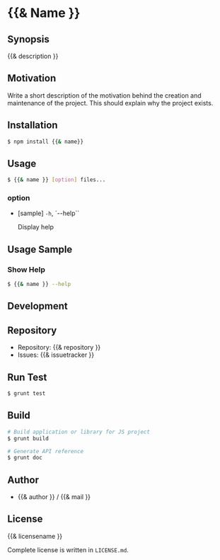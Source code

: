 {{& Name }}
===========================================

Synopsis
---------------

{{& description }}

Motivation
---------------

Write a short description of the motivation behind the creation and maintenance of the project.
This should explain why the project exists.

Installation
---------------

```sh
$ npm install {{& name}}
```

Usage
---------------

```sh
$ {{& name }} [option] files...
```

### option

*   [sample] `-h`, `--help``

    Display help

Usage Sample
-------------------

### Show Help

```sh
$ {{& name }} --help
```

Development
-------------

## Repository

* Repository: {{& repository }}
* Issues: {{& issuetracker }}

## Run Test

```sh
$ grunt test
```

## Build

```sh
# Build application or library for JS project
$ grunt build

# Generate API reference
$ grunt doc

```

Author
---------

* {{& author }} / {{& mail }}

License
------------

{{& licensename }}

Complete license is written in `LICENSE.md`.
